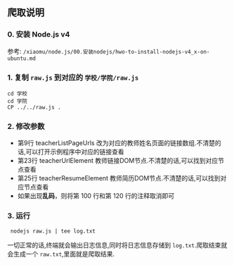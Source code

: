 ## 爬取说明

### 0. 安装 Node.js v4

参考: `/xiaomu/node.js/00.安装nodejs/hwo-to-install-nodejs-v4_x-on-ubuntu.md`

### 1. 复制 `raw.js` 到对应的 `学校/学院/raw.js` 

```
cd 学校
cd 学院
CP ../../raw.js .
```

### 2. 修改参数

+ 第9行 teacherListPageUrls 改为对应的教师姓名页面的链接数组.不清楚的话,可以打开示例程序中对应的链接查看
+ 第23行 teacherUrlElement 教师链接DOM节点.不清楚的话,可以找到对应节点查看
+ 第25行 teacherResumeElement 教师简历DOM节点.不清楚的话,可以找到对应节点查看
+ 如果出现**乱码**，则将第 100 行和第 120 行的注释取消即可

### 3. 运行 

```
 nodejs raw.js | tee log.txt
```

一切正常的话,终端就会输出日志信息,同时将日志信息存储到 `log.txt`.爬取结束就会生成一个 `raw.txt`,里面就是爬取结果.

